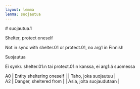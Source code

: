 ```yaml
---
layout: lemma
lemma: suojautua
---
```


<div class="sense">
# <span class="sensename">suojautua.1</span>

<span class="description">Shelter, protect oneself</span>

Not in sync with shelter.01 or protect.01, no arg1 in Finnish

<span class="description">Suojautua</span>

Ei synkr. shelter.01:n tai protect.01:n kanssa, ei arg1:ä suomessa

A0 | Entity sheltering oneself |   | Taho, joka suojautuu |  
A2 | Danger, sheltered from |   | Asia, jolta suojaudutaan |  

</div>

